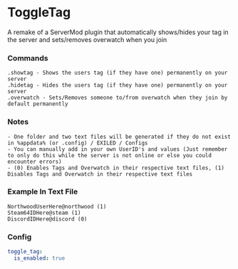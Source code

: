 # ToggleTag
A remake of a ServerMod plugin that automatically shows/hides your tag in the server and sets/removes overwatch when you join

### Commands
```
.showtag - Shows the users tag (if they have one) permanently on your server
.hidetag - Hides the users tag (if they have one) permanently on your server
.overwatch - Sets/Removes someone to/from overwatch when they join by default permanently
```

### Notes
```
- One folder and two text files will be generated if they do not exist in %appdata% (or .config) / EXILED / Configs
- You can manually add in your own UserID's and values (Just remember to only do this while the server is not online or else you could encounter errors)
- (0) Enables Tags and Overwatch in their respective text files, (1) Disables Tags and Overwatch in their respective text files
```

### Example In Text File
```
NorthwoodUserHere@northwood (1)
Steam64IDHere@steam (1)
DiscordIDHere@discord (0)
```

### Config
```yaml
toggle_tag:
  is_enabled: true
```
